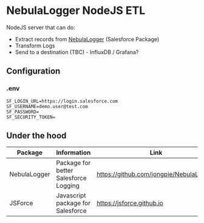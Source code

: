 # NebulaLogger NodeJS ETL
NodeJS server that can do:
- Extract records from [NebulaLogger](https://github.com/jongpie/NebulaLogger) (Salesforce Package)
- Transform Logs
- Send to a destination (TBC) - InfluxDB / Grafana?

## Configuration
### .env
```
SF_LOGIN_URL=https://login.salesforce.com
SF_USERNAME=demo.user@test.com
SF_PASSWORD=
SF_SECURITY_TOKEN=
```


## Under the hood
|Package|Information|Link|
|-|-|-|
|NebulaLogger| Package for better Salesforce Logging|https://github.com/jongpie/NebulaLogger|
|JSForce|Javascript package for Salesforce|https://jsforce.github.io|
